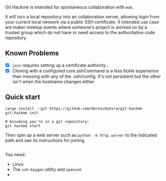 Git Hackme is intended for spontaneous collaboration with `mob`.

It will turn a local repository into an collaboration server, allowing login
from your current local network via a public SSH certificate. It intended use
case are maker meetup events where someone's project is worked on by a trusted
group which do not have or need access to the authoritative code repository.

## Known Problems

- [x] `join` requires setting up a certificate authority..
- [x] Cloning with a configured core.sshCommand is a less fickle experience
  than messing with any of the .ssh/config. It's not persistent but the other
  isn't when the hostname changes either.

## Quick start

```
cargo install --git https://github.com/HeroicKatora/git-hackme
git-hackme init

# Assuming you're in a git repository:
git hackme start
```

Then spin up a web server such as `python -m http.server` to the indicated path
and see its instructions for joining.

## 

You need:

- Linux
- The `ssh-keygen` utility and `openssh`
- 
